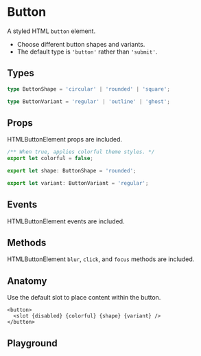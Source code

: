 <script>
  import Playground from './ButtonPlayground.svelte';
</script>

# Button

A styled HTML `button` element.

- Choose different button shapes and variants.
- The default type is `'button'` rather than `'submit'`.

## Types

```ts
type ButtonShape = 'circular' | 'rounded' | 'square';

type ButtonVariant = 'regular' | 'outline' | 'ghost';
```

## Props

HTMLButtonElement props are included.

```ts
/** When true, applies colorful theme styles. */
export let colorful = false;

export let shape: ButtonShape = 'rounded';

export let variant: ButtonVariant = 'regular';
```

## Events

HTMLButtonElement events are included.

## Methods

HTMLButtonElement `blur`, `click`, and `focus` methods are included.

## Anatomy

Use the default slot to place content within the button.

```svelte
<button>
  <slot {disabled} {colorful} {shape} {variant} />
</button>
```

## Playground

<Playground />
